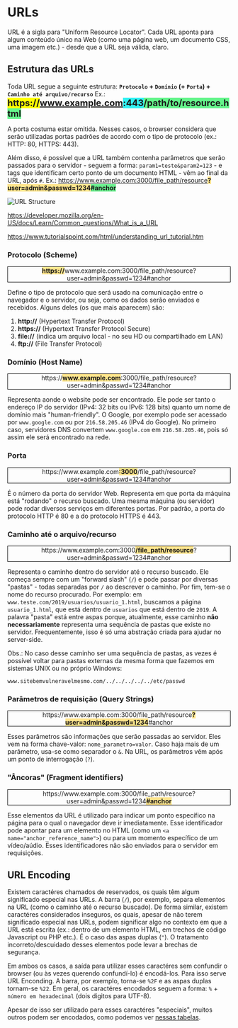 # URLs

URL é a sigla para "Uniform Resource Locator". Cada URL aponta para algum conteúdo único na Web (como uma página web, um documento CSS, uma imagem etc.) - desde que a URL seja válida, claro.


## Estrutura das URLs
Toda URL segue a seguinte estrutura: 
**`Protocolo` + `Domínio` (+ `Porta`) + `Caminho até arquivo/recurso`**
Ex.: <b style="font-size: 20px;"><a style="background-color: yellow">https://</a><a style="background-color: #6d94f7">www.example.com</a><a style="background-color: #32F1F2">:443</a><a style="background-color: #64f58b">/path/to/resource.html</a></b>

A porta costuma estar omitida. Nesses casos, o browser considera que serão utilizadas portas padrões de acordo com o tipo de protocolo (ex.: HTTP: 80, HTTPS: 443).

Além disso, é possível que a URL também contenha parâmetros que serão passados para o servidor - seguem a forma: `param1=teste&param2=123` - e tags que identificam certo ponto de um documento HTML - vêm ao final da URL, após `#`.
Ex.: <a style="font-weight: bold; text-decoration: none;"> https://www.example.com:3000/file_path/resource<a style="font-weight: bold; background-color: #ffe48c;">?user=admin&passwd=1234</a><a style="font-weight: bold; background-color: #69f08d;">#anchor</a></a>

<img src="https://media.gcflearnfree.org/content/55784768317faa316096bef2_06_10_2015/fullurlending_image2.png" alt="URL Structure"/>

https://developer.mozilla.org/en-US/docs/Learn/Common_questions/What_is_a_URL

https://www.tutorialspoint.com/html/understanding_url_tutorial.htm


### Protocolo (Scheme)

<p style="border: 1px solid black; text-align: center;"><b style="background-color: #ffe48c;">https://</b>www.example.com:3000/file_path/resource?user=admin&passwd=1234#anchor</p>

Define o tipo de protocolo que será usado na comunicação entre o navegador e o servidor, ou seja, como os dados serão enviados e recebidos. Alguns deles (os que mais aparecem) são:
1. **http://** (Hypertext Transfer Protocol)
2. **https://** (Hypertext Transfer Protocol Secure)
3. **file://** (indica um arquivo local - no seu HD ou compartilhado em LAN)
4. **ftp://** (File Transfer Protocol)

### Domínio (Host Name)

<p style="border: 1px solid black; text-align: center;">https://<b style="background-color: #ffe48c;">www.example.com</b>:3000/file_path/resource?user=admin&passwd=1234#anchor</p>

Representa aonde o website pode ser encontrado. Ele pode ser tanto o endereço IP do servidor (IPv4: 32 bits ou IPv6: 128 bits) quanto um nome de domínio mais "human-friendly". O Google, por exemplo pode ser acessado por `www.google.com` ou por `216.58.205.46` (IPv4 do Google).  No primeiro caso, servidores DNS convertem `www.google.com` em `216.58.205.46`, pois só assim ele será encontrado na rede.

### Porta

<p style="border: 1px solid black; text-align: center;">https://www.example.com<b style="background-color: #ffe48c;">:3000</b>/file_path/resource?user=admin&passwd=1234#anchor</p>

É o número da porta do servidor Web. Representa em que porta da máquina está "rodando" o recurso buscado. Uma mesma máquina (ou servidor) pode rodar diversos serviços em diferentes portas. Por padrão, a porta do protocolo HTTP é 80 e a do protocolo HTTPS é 443.

### Caminho até o arquivo/recurso

<p style="border: 1px solid black; text-align: center;">https://www.example.com:3000<b style="background-color: #ffe48c;">/file_path/resource</b>?user=admin&passwd=1234#anchor</p>

Representa o caminho dentro do servidor até o recurso buscado. Ele começa sempre com um "forward slash" (`/`) e pode passar por diversas "pastas" - todas separadas por `/` ao descrever o caminho.  Por fim, tem-se o nome do recurso procurado. Por exemplo: em `www.teste.com/2019/usuarios/usuario_1.html`, buscamos a página `usuario_1.html`, que está dentro de `usuarios` que está dentro de `2019`. A palavra "pasta" está entre aspas porque, atualmente, esse caminho **não necessariamente** representa uma sequência de pastas que existe no servidor. Frequentemente, isso é só uma abstração criada para ajudar no server-side.

Obs.: No caso desse caminho ser uma sequência de pastas, as vezes é possível voltar para pastas externas da mesma forma que fazemos em sistemas UNIX ou no próprio Windows:
```
www.sitebemvulneravelmesmo.com/../../../../../etc/passwd
```

### Parâmetros de requisição (Query Strings)

<p style="border: 1px solid black; text-align: center;">https://www.example.com:3000/file_path/resource<b style="background-color: #ffe48c;">?user=admin&passwd=1234</b>#anchor</p>

Esses parâmetros são informações que serão passadas ao servidor. Eles vem na forma chave-valor: `nome_parametro=valor`. Caso haja mais de um parâmetro, usa-se como separador o `&`. Na URL, os parâmetros vêm após um ponto de interrogação (`?`).

### "Âncoras" (Fragment identifiers)

<p style="border: 1px solid black; text-align: center;">https://www.example.com:3000/file_path/resource?user=admin&passwd=1234<b style="background-color: #ffe48c;">#anchor</b></p>

Esse elementos da URL é utilizado para indicar um ponto específico na página para o qual o navegador deve ir imediatamente. Esse identificador pode apontar para um elemento no HTML (como um `<a name="anchor_reference_name">`) ou para um momento específico de um vídeo/aúdio. Esses identificadores não são enviados para o servidor em requisições.

## URL Encoding

Existem caractéres chamados de reservados, os quais têm algum significado especial nas URLs. A barra (`/`), por exemplo, separa elementos na URL (como o caminho até o recurso buscado). De forma similar, existem caractéres considerados inseguros, os quais, apesar de não terem significado especial nas URLs, podem significar algo no contexto em que a URL está escrita (ex.: dentro de um elemento HTML, em trechos de código Javascript ou PHP etc.). É o caso das aspas duplas (`"`). O tratamento incorreto/descuidado desses elementos pode levar a brechas de segurança.

Em ambos os casos, a saída para utilizar esses caractéres sem confundir o browser (ou às vezes querendo confundí-lo) é encodá-los. Para isso serve URL Enconding. A barra, por exemplo, torna-se `%2F` e as aspas duplas tornam-se `%22`. Em geral, os caractéres encodados seguem a forma: `%` + `número em hexadecimal` (dois digitos para UTF-8).

Apesar de isso ser utilizado para esses caractéres "especiais", muitos outros podem ser encodados, como podemos ver [nessas tabelas](https://www.tutorialspoint.com/html/html_url_encoding.htm).
